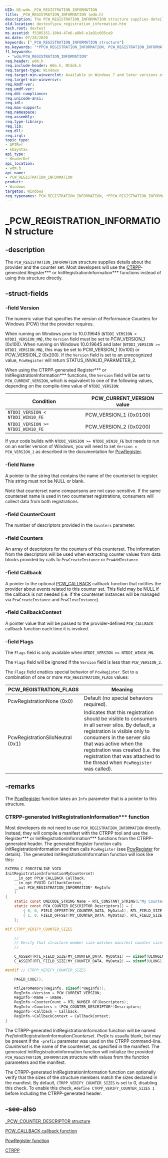 ```yaml
---
UID: NS:wdm._PCW_REGISTRATION_INFORMATION
title: _PCW_REGISTRATION_INFORMATION (wdm.h)
description: The PCW_REGISTRATION_INFORMATION structure supplies details about the provider and the counter set.
old-location: devtest\pcw_registration_information.htm
tech.root: devtest
ms.assetid: f5305351-10b4-47e6-a8b6-e1a91c605ca9
ms.date: 07/28/2020
keywords: ["_PCW_REGISTRATION_INFORMATION structure"]
ms.keywords: "*PPCW_REGISTRATION_INFORMATION, PCW_REGISTRATION_INFORMATION, PCW_REGISTRATION_INFORMATION structure [Driver Development Tools], PPCW_REGISTRATION_INFORMATION, PPCW_REGISTRATION_INFORMATION structure pointer [Driver Development Tools], _PCW_REGISTRATION_INFORMATION, devtest.pcw_registration_information, km_pcw_a740182f-4844-4a98-9493-522087a3d27c.xml, wdm/PCW_REGISTRATION_INFORMATION, wdm/PPCW_REGISTRATION_INFORMATION"
f1_keywords:
 - "wdm/PCW_REGISTRATION_INFORMATION"
req.header: wdm.h
req.include-header: Wdm.h, Ntddk.h
req.target-type: Windows
req.target-min-winverclnt: Available in Windows 7 and later versions of Windows.
req.target-min-winversvr: 
req.kmdf-ver: 
req.umdf-ver: 
req.ddi-compliance: 
req.unicode-ansi: 
req.idl: 
req.max-support: 
req.namespace: 
req.assembly: 
req.type-library: 
req.lib: 
req.dll: 
req.irql: 
topic_type:
- APIRef
- kbSyntax
api_type:
- HeaderDef
api_location:
- wdm.h
api_name:
- PCW_REGISTRATION_INFORMATION
product:
- Windows
targetos: Windows
req.typenames: PCW_REGISTRATION_INFORMATION, *PPCW_REGISTRATION_INFORMATION
---
```


# \_PCW\_REGISTRATION\_INFORMATION structure

## -description

The `PCW_REGISTRATION_INFORMATION` structure supplies details about the provider and the counter set. Most developers will use the [CTRPP](https://docs.microsoft.com/windows/win32/perfctrs/ctrpp)-generated Register\*\*\* or InitRegistrationInformation\*\*\* functions instead of using this structure directly.

## -struct-fields

### -field Version

The numeric value that specifies the version of Performance Counters for Windows (PCW) that the provider requires.

When running on Windows prior to 10.0.19645 (`NTDDI_VERSION < NTDDI_VERSION_MN`), the `Version` field must be set to PCW\_VERSION\_1 (0x100). When running on Windows 10.0.19645 and later (`NTDDI_VERSION >= NTDDI_VERSION_MN`), this may be set to PCW\_VERSION\_1 (0x100) or PCW\_VERSION\_2 (0x200). If the `Version` field is set to an unrecognized value, `PcwRegister` will return STATUS\_INVALID\_PARAMETER\_2.

When using the CTRPP-generated Register\*\*\* or InitRegistrationInformation\*\*\* functions, the `Version` field will be set to `PCW_CURRENT_VERSION`, which is equivalent to one of the following values, depending on the compile-time value of `NTDDI_VERSION`:

|Condition|PCW\_CURRENT\_VERSION value
|---|---
|`NTDDI_VERSION <  NTDDI_WIN10_FE`|PCW\_VERSION\_1 (0x0100)
|`NTDDI_VERSION >= NTDDI_WIN10_FE`|PCW\_VERSION\_2 (0x0200)

If your code builds with `NTDDI_VERSION >= NTDDI_WIN10_FE` but needs to run on an earlier version of Windows, you will need to set `Version = PCW_VERSION_1` as described in the documentation for [PcwRegister](nf-wdm-pcwregister.md).

### -field Name

A pointer to the string that contains the name of the counterset to register. This string must not be NULL or blank.

Note that counterset name comparisons are not case-sensitive. If the same counterset name is used in two counterset registrations, consumers will collect data from both registrations.

### -field CounterCount

The number of descriptors provided in the `Counters` parameter.

### -field Counters

An array of descriptors for the counters of this counterset. The information from the descriptors will be used when extracting counter values from data blocks provided by calls to `PcwCreateInstance` or `PcwAddInstance`.

### -field Callback

A pointer to the optional [PCW\_CALLBACK](nc-wdm-pcw_callback.md) callback function that notifies the provider about events related to this counter set. This field may be NULL if the callback is not needed (i.e. if the counterset instances will be managed via `PcwCreateInstance` and `PcwCloseInstance`).

### -field CallbackContext

A pointer value that will be passed to the provider-defined `PCW_CALLBACK` callback function each time it is invoked.

### -field Flags

The `Flags` field is only available when `NTDDI_VERSION >= NTDDI_WIN10_MN`.

The `Flags` field will be ignored if the `Version` field is less than `PCW_VERSION_2`.

The `Flags` field enables special behavior of `PcwRegister`. Set to a combination of one or more `PCW_REGISTRATION_FLAGS` values:

|PCW\_REGISTRATION\_FLAGS|Meaning
|---|---
|PcwRegistrationNone (0x0)        |Default (no special behaviors required).
|PcwRegistrationSiloNeutral (0x1) |Indicates that this registration should be visible to consumers in all server silos. By default, a registration is visible only to consumers in the server silo that was active when the registration was created (i.e. the registration that was attached to the thread when `PcwRegister` was called).

## -remarks

The [PcwRegister](nf-wdm-pcwregister.md) function takes an `Info` parameter that is a pointer to this structure.

### CTRPP-generated InitRegistrationInformation\*\*\* function

Most developers do not need to use `PCW_REGISTRATION_INFORMATION` directly. Instead, they will compile a manifest with the CTRPP tool and use the Register\*\*\* or InitRegistrationInformation\*\*\* functions from the CTRPP-generated header. The generated Register function calls InitRegistrationInformation and then calls `PcwRegister` (see [PcwRegister](nf-wdm-pcwregister.md) for details). The generated InitRegistrationInformation function will look like this:

```C
EXTERN_C FORCEINLINE VOID
InitRegistrationInformationMyCounterset(
    __in_opt PPCW_CALLBACK Callback,
    __in_opt PVOID CallbackContext,
    __out PCW_REGISTRATION_INFORMATION* RegInfo
    )
{
    static const UNICODE_STRING Name = RTL_CONSTANT_STRING(L"My Counterset Name");
    static const PCW_COUNTER_DESCRIPTOR Descriptors[] = {
        { 0, 0, FIELD_OFFSET(MY_COUNTER_DATA, MyData1), RTL_FIELD_SIZE(MY_COUNTER_DATA, MyData1)},
        { 1, 0, FIELD_OFFSET(MY_COUNTER_DATA, MyData2), RTL_FIELD_SIZE(MY_COUNTER_DATA, MyData2)},
    };

#if CTRPP_VERIFY_COUNTER_SIZES

    //
    // Verify that structure member size matches manifest counter size.
    //

    C_ASSERT(RTL_FIELD_SIZE(MY_COUNTER_DATA, MyData1) == sizeof(ULONGLONG));
    C_ASSERT(RTL_FIELD_SIZE(MY_COUNTER_DATA, MyData2) == sizeof(ULONG));

#endif // CTRPP_VERIFY_COUNTER_SIZES

    PAGED_CODE();

    RtlZeroMemory(RegInfo, sizeof(*RegInfo));
    RegInfo->Version = PCW_CURRENT_VERSION;
    RegInfo->Name = &Name;
    RegInfo->CounterCount = RTL_NUMBER_OF(Descriptors);
    RegInfo->Counters = (PCW_COUNTER_DESCRIPTOR*)Descriptors;
    RegInfo->Callback = Callback;
    RegInfo->CallbackContext = CallbackContext;
}
```

The CTRPP-generated InitRegistrationInformation function will be named *Prefix*InitRegistrationInformation*Counterset*. *Prefix* is usually blank, but may be present if the `-prefix` parameter was used on the CTRPP command-line. *Counterset* is the name of the counterset, as specified in the manifest. The generated InitRegistrationInformation function will initialize the provided `PCW_REGISTRATION_INFORMATION` structure with values from the function parameters and the manifest.

The CTRPP-generated InitRegistrationInformation function can optionally verify that the sizes of the structure members match the sizes declared in the manifest. By default, `CTRPP_VERIFY_COUNTER_SIZES` is set to 0, disabling this check. To enable this check, `#define CTRPP_VERIFY_COUNTER_SIZES 1` before including the CTRPP-generated header.

## -see-also

[\_PCW\_COUNTER\_DESCRIPTOR structure](ns-wdm-_pcw_counter_descriptor.md)

[PCW\_CALLBACK callback function](nc-wdm-pcw_callback.md)

[PcwRegister function](nf-wdm-pcwregister.md)

[CTRPP](https://docs.microsoft.com/windows/win32/perfctrs/ctrpp)
